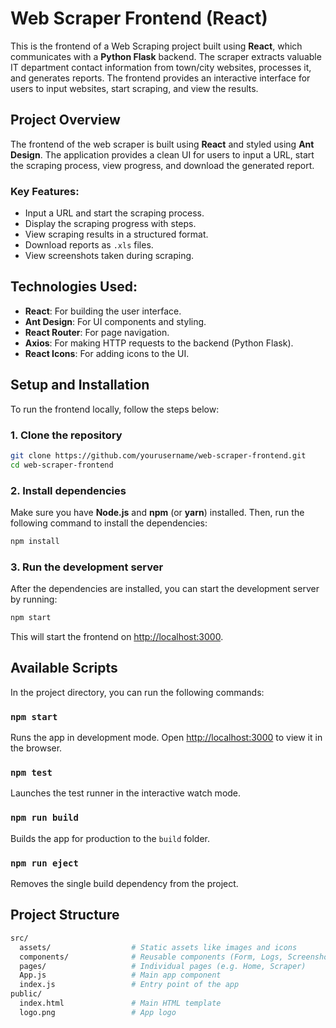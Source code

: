 
# Web Scraper Frontend (React)

This is the frontend of a Web Scraping project built using **React**, which communicates with a **Python Flask** backend. The scraper extracts valuable IT department contact information from town/city websites, processes it, and generates reports. The frontend provides an interactive interface for users to input websites, start scraping, and view the results.

## Project Overview

The frontend of the web scraper is built using **React** and styled using **Ant Design**. The application provides a clean UI for users to input a URL, start the scraping process, view progress, and download the generated report.

### Key Features:
- Input a URL and start the scraping process.
- Display the scraping progress with steps.
- View scraping results in a structured format.
- Download reports as `.xls` files.
- View screenshots taken during scraping.

## Technologies Used:
- **React**: For building the user interface.
- **Ant Design**: For UI components and styling.
- **React Router**: For page navigation.
- **Axios**: For making HTTP requests to the backend (Python Flask).
- **React Icons**: For adding icons to the UI.

## Setup and Installation

To run the frontend locally, follow the steps below:

### 1. Clone the repository

```bash
git clone https://github.com/yourusername/web-scraper-frontend.git
cd web-scraper-frontend
```

### 2. Install dependencies

Make sure you have **Node.js** and **npm** (or **yarn**) installed. Then, run the following command to install the dependencies:

```bash
npm install
```

### 3. Run the development server

After the dependencies are installed, you can start the development server by running:

```bash
npm start
```

This will start the frontend on [http://localhost:3000](http://localhost:3000).

## Available Scripts

In the project directory, you can run the following commands:

### `npm start`

Runs the app in development mode. Open [http://localhost:3000](http://localhost:3000) to view it in the browser.

### `npm test`

Launches the test runner in the interactive watch mode.

### `npm run build`

Builds the app for production to the `build` folder.

### `npm run eject`

Removes the single build dependency from the project.

## Project Structure

```bash
src/
  assets/                  # Static assets like images and icons
  components/              # Reusable components (Form, Logs, Screenshots)
  pages/                   # Individual pages (e.g. Home, Scraper)
  App.js                   # Main app component
  index.js                 # Entry point of the app
public/
  index.html               # Main HTML template
  logo.png                 # App logo
```
